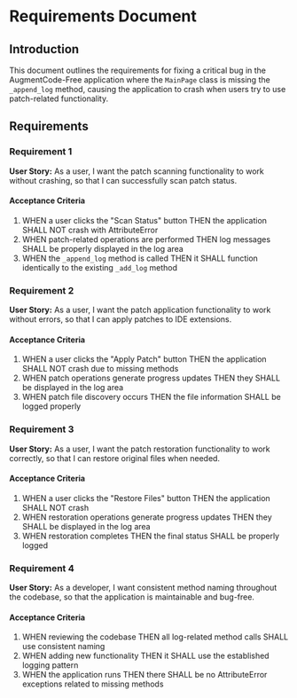 # Requirements Document

## Introduction

This document outlines the requirements for fixing a critical bug in the AugmentCode-Free application where the `MainPage` class is missing the `_append_log` method, causing the application to crash when users try to use patch-related functionality.

## Requirements

### Requirement 1

**User Story:** As a user, I want the patch scanning functionality to work without crashing, so that I can successfully scan patch status.

#### Acceptance Criteria

1. WHEN a user clicks the "Scan Status" button THEN the application SHALL NOT crash with AttributeError
2. WHEN patch-related operations are performed THEN log messages SHALL be properly displayed in the log area
3. WHEN the `_append_log` method is called THEN it SHALL function identically to the existing `_add_log` method

### Requirement 2

**User Story:** As a user, I want the patch application functionality to work without errors, so that I can apply patches to IDE extensions.

#### Acceptance Criteria

1. WHEN a user clicks the "Apply Patch" button THEN the application SHALL NOT crash due to missing methods
2. WHEN patch operations generate progress updates THEN they SHALL be displayed in the log area
3. WHEN patch file discovery occurs THEN the file information SHALL be logged properly

### Requirement 3

**User Story:** As a user, I want the patch restoration functionality to work correctly, so that I can restore original files when needed.

#### Acceptance Criteria

1. WHEN a user clicks the "Restore Files" button THEN the application SHALL NOT crash
2. WHEN restoration operations generate progress updates THEN they SHALL be displayed in the log area
3. WHEN restoration completes THEN the final status SHALL be properly logged

### Requirement 4

**User Story:** As a developer, I want consistent method naming throughout the codebase, so that the application is maintainable and bug-free.

#### Acceptance Criteria

1. WHEN reviewing the codebase THEN all log-related method calls SHALL use consistent naming
2. WHEN adding new functionality THEN it SHALL use the established logging pattern
3. WHEN the application runs THEN there SHALL be no AttributeError exceptions related to missing methods